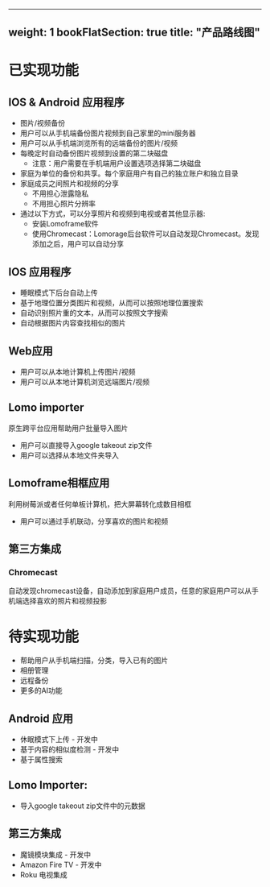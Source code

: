
---
weight: 1
bookFlatSection: true
title: "产品路线图"
---

# 已实现功能

## IOS & Android 应用程序
* 图片/视频备份
* 用户可以从手机端备份图片视频到自己家里的mini服务器
* 用户可以从手机端浏览所有的远端备份的图片/视频
* 每晚定时自动备份图片视频到设置的第二块磁盘
  * 注意：用户需要在手机端用户设置选项选择第二块磁盘
* 家庭为单位的备份和共享。每个家庭用户有自己的独立账户和独立目录
* 家庭成员之间照片和视频的分享
  * 不用担心泄露隐私
  * 不用担心照片分辨率
* 通过以下方式，可以分享照片和视频到电视或者其他显示器:
  * 安装Lomoframe软件
  * 使用Chromecast：Lomorage后台软件可以自动发现Chromecast。发现添加之后，用户可以自动分享

## IOS 应用程序
* 睡眠模式下后台自动上传
* 基于地理位置分类图片和视频，从而可以按照地理位置搜索
* 自动识别照片重的文本，从而可以按照文字搜索
* 自动根据图片内容查找相似的图片

## Web应用
* 用户可以从本地计算机上传图片/视频
* 用户可以从本地计算机浏览远端图片/视频

## Lomo importer
原生跨平台应用帮助用户批量导入图片
* 用户可以直接导入google takeout zip文件
* 用户可以选择从本地文件夹导入

## Lomoframe相框应用
利用树莓派或者任何单板计算机，把大屏幕转化成数目相框
* 用户可以通过手机联动，分享喜欢的图片和视频

## 第三方集成
### Chromecast
自动发现chromecast设备，自动添加到家庭用户成员，任意的家庭用户可以从手机端选择喜欢的照片和视频投影

# 待实现功能
* 帮助用户从手机端扫描，分类，导入已有的图片
* 相册管理
* 远程备份
* 更多的AI功能

## Android 应用
* 休眠模式下上传 - 开发中  
* 基于内容的相似度检测 - 开发中
* 基于属性搜索

## Lomo Importer:  
* 导入google takeout zip文件中的元数据

## 第三方集成
* 魔镜模块集成 - 开发中  
* Amazon Fire TV - 开发中  
* Roku 电视集成

